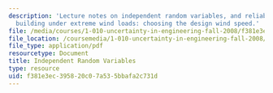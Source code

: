 ```yaml
---
description: 'Lecture notes on independent random variables, and reliability of a
  building under extreme wind loads: choosing the design wind speed.'
file: /media/courses/1-010-uncertainty-in-engineering-fall-2008/f381e3ec395820c07a535bbafa2c731d_app_10.pdf
file_location: /coursemedia/1-010-uncertainty-in-engineering-fall-2008/f381e3ec395820c07a535bbafa2c731d_app_10.pdf
file_type: application/pdf
resourcetype: Document
title: Independent Random Variables
type: resource
uid: f381e3ec-3958-20c0-7a53-5bbafa2c731d
---
```

